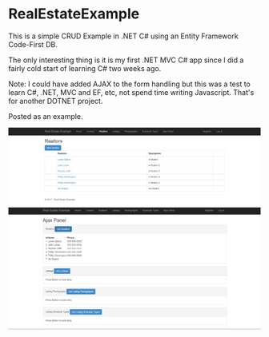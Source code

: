 # RealEstateExample

This is a simple CRUD Example in .NET C# using an Entity Framework Code-First DB.

The only interesting thing is it is my first .NET MVC C# app since I did a fairly cold start of learning C# two weeks ago.

Note: I could have added AJAX to the form handling but this was a test to learn  C#, .NET, MVC and EF, etc, not spend time writing Javascript. That's for another DOTNET project.

Posted as an example.

![RealEstateExample](https://github.com/lasellers/RealEstateExample/blob/master/Screenshot1.png)
![RealEstateExample](https://github.com/lasellers/RealEstateExample/blob/master/Screenshot2.png)
